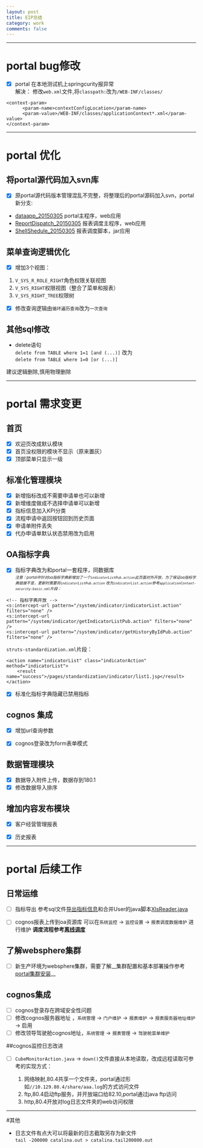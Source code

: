 ```yaml
---
layout: post
title: EIP总结
category: work
comments: false
---
```

---
# portal bug修改
+ [x] portal 在本地测试机上springcurity报异常  
解决：
修改`web.xml`文件,将`classpath:`改为`/WEB-INF/classes/`

```
<context-param>
	  <param-name>contextConfigLocation</param-name>
	  <param-value>/WEB-INF/classes/applicationContext*.xml</param-value>
</context-param>
```
---
# portal 优化
## 将portal源代码加入svn库
+ [x] 原portal源代码版本管理混乱不完整，将整理后的portal源码加入svn，portal新分支:

 - [dataapp_20150305](https://10.137.80.91:6103/svn/root/EIP/EIP2/dwcode/portal-java/dataapp_20150305) portal主程序，web应用
 - [ReportDispatch_20150305](https://10.137.80.91:6103/svn/root/EIP/EIP2/dwcode/portal-java/ReportDispatch_20150305) 报表调度主程序，web应用
 - [ShellShedule_20150305](https://10.137.80.91:6103/svn/root/EIP/EIP2/dwcode/portal-java/ShellShedule_20150305) 报表调度脚本，jar应用

## 菜单查询逻辑优化

+ [x] 增加3个视图：

 1. `V_SYS_R_ROLE_RIGHT`角色权限关联视图
 2. `V_SYS_RIGHT`权限视图（整合了菜单和报表）
 3. `V_SYS_RIGHT_TREE`权限树

+ [x] 修改查询逻辑由`循环遍历查询`改为`一次查询`

## 其他sql修改
+ delete语句  
`delete from TABLE where 1=1 [and (...)]`
改为  
`delete from TABLE where 1=0 [or (...)]`

建议逻辑删除,慎用物理删除

---
# portal 需求变更

## 首页
+ [x] 欢迎页改成默认模块
+ [x] 首页没权限的模块不显示（原来置灰）
+ [x] 顶部菜单只显示一级

## 标准化管理模块
+ [x] 新增指标改成不需要申请单也可以新增
+ [x] 新增维度做成不选择申请单可以新增
+ [x] 指标信息加入KPI分类
+ [x] 流程申请中返回按钮回到历史页面
+ [x] 申请单附件丢失
+ [x] 代办申请单默认状态禁用改为启用

## OA指标字典
+ [x] 指标字典改为和portal一套程序，同数据库  
<font size=1>_注意：portal中针对oa指标字典新增加了一个`indicatorListPub.action`此页面对外开放，为了保证oa指标字典链接不变，更新时需要将`indicatorListPub.action` 改为`indicatorList.action`参考`applicationContext-security-basic.xml`片段：_</font>  

```
<!-- 指标字典开放 -->
<s:intercept-url pattern="/system/indicator/indicatorList.action" filters="none" /> 
<s:intercept-url pattern="/system/indicator/getIndicatorListPub.action" filters="none" /> 
<s:intercept-url pattern="/system/indicator/getHistoryByIdPub.action" filters="none" />
```

`struts-standardization.xml`片段：

```
<action name="indicatorList" class="indicatorAction" method="indicatorList">
    <result name="success">/pages/standardization/indicator/list1.jsp</result>
</action>
```

+ [x] 标准化指标字典隐藏已禁用指标

## cognos 集成
+ [x] 增加url查询参数
+ [x] cognos登录改为form表单模式


## 数据管理模块
+ [x] 数据导入附件上传，数据存到180.1
+ [x] 修改数据导入排序

## 增加内容发布模块
+ [x] 客户经营管理报表
+ [x] 历史报表



---
# portal 后续工作
## 日常运维
- [ ] 指标导出
参考sql文件[导出指标信息](/atts/sql/导出指标信息.txt)和合并User的java脚本[XlsReader.java](/atts/java/XlsReader.java)

- [ ] cognos报表上传到oa资源库
可以在`系统监控` -> `监控设置` -> `报表调度数据维护` 进行维护
__调度流程参考[离线调度](2015-08-03-report-dispatch.md)__

## 了解websphere集群
- [ ] 新生产环境为websphere集群，需要了解__集群配置和基本部署操作参考[portal集群安装](2015-08-05-was-cluster.md)__

## cognos集成
- [ ] cognos登录存在跨域安全性问题
- [ ] 修改cognos服务器地址 ，`系统管理` -> `门户维护` -> `报表维护` -> `报表服务器地址维护` -> 启用
- [ ] 修改领导驾驶舱cognos地址，`系统管理` -> `报表管理` -> `驾驶舱菜单维护`

##cognos监控日志改进
- [ ] `CubeMonitorAction.java` -> `down()`文件直接从本地读取，改成远程读取可参考的实现方式：

  1. 网络映射,80.4共享一个文件夹，portal通过形如`//10.129.80.4/share/aaa.log`的方式访问文件
  2. ftp,80.4启动ftp服务，并开放端口给82.10,portal通过java ftp访问
  3. http,80.4开放对log日志文件夹的web访问权限

---
#其他
- 日志文件有点大可以将最新的日志截取另存为新文件  
`tail -200000 catalina.out > catalina.tail200000.out`





